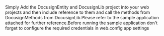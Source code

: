 Simply Add the DocusignEntity and DocusignLib project into your web projects and then include reference to them and call the methods from DocusignMethods from DocusignLib.Please refer to the sample application attached for further reference.Before running the sample application don't forget to configure the required credentials in web.config app settings
